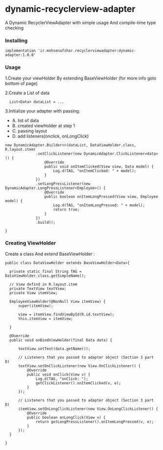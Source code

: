 # dynamic-recyclerview-adapter
A Dynamic RecyclerViewAdapter with simple usage And compile-time type checking



### Installing
```
implementation 'ir.mohsenafshar.recyclerviewadapter:dynamic-adapter:1.0.0'
```

### Usage

1.Create your viewHolder By extending BaseViewHolder (for more info goto bottom of page)

2.Create a List of data
```
  List<Data> dataList = ...
  ```
  
3.Initialize your adapter with passing:
  * A. list of data 
  * B. created viewHolder at step 1
  * C. passing layout
  * D. add listeners(onclick, onLongClick)
  
  
  ```
new DynamicAdapter.Builder<>(dataList, DataViewHolder.class, R.layout.item)
                .setClickListener(new DynamicAdapter.ClickListener<data>() {
                    @Override
                    public void onItemClicked(View view, Data model) {
                        Log.d(TAG, "onItemClicked: " + model);
                    }
                })
                .setLongPressListener(new DynamicAdapter.LongPressListener<Employee>() {
                    @Override
                    public boolean onItemLongPressed(View view, Employee model) {
                        Log.d(TAG, "onItemLongPressed: " + model);
                        return true;
                    }
                })
                .build();
  
  }
  ```
  
  ### Creating ViewHolder
  
  Create a class And extend BaseViewHolder<Model> :
  
  
  ```
  public class DataViewHolder extends BaseViewHolder<Data>{

    private static final String TAG = DataViewHolder.class.getSimpleName();

    // View defind in R.layout.item
    private TextView textView;
    private View itemView;

    EmployeeViewHolder(@NonNull View itemView) {
        super(itemView);

        view = itemView.findViewById(R.id.textView);
        this.itemView = itemView;

    }

    @Override
    public void onBindViewHolder(final Data data) {

        textView.setText(data.getName());

        // Listeners that you passed to adapter object (Section 3 part D)
        textView.setOnClickListener(new View.OnClickListener() {
            @Override
            public void onClick(View v) {
                Log.d(TAG, "onClick: ");
                getClickListener().onItemClicked(v, e);
            }
        });
        
        // Listeners that you passed to adapter object (Section 3 part D)
        itemView.setOnLongClickListener(new View.OnLongClickListener() {
            @Override
            public boolean onLongClick(View v) {
                return getLongPressListener().onItemLongPressed(v, e);
            }
        });
    }

}

  ```

